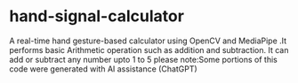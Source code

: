 # hand-signal-calculator
A real-time hand gesture-based calculator using OpenCV and MediaPipe .It performs basic Arithmetic operation  such as addition and subtraction. It can add or subtract any number upto 1 to 5
please note:Some portions of this code were generated with AI assistance (ChatGPT)
